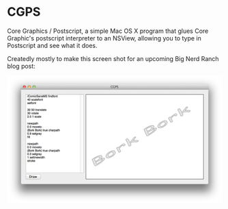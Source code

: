 CGPS
====

Core Graphics / Postscript, a simple Mac OS X program that glues Core Graphic's
postscript interpreter to an NSView, allowing you to type in Postscript and 
see what it does.

Createdly mostly to make this screen shot for an upcoming Big Nerd Ranch blog
post:

![](assets/bork-screen-shot.png)
